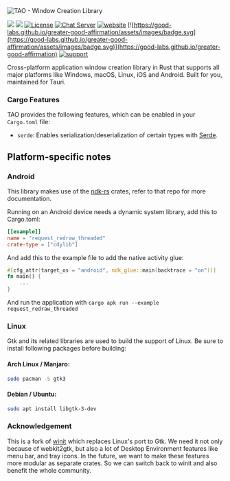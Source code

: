 <img src=".github/splash.png" alt="TAO - Window Creation Library" />

[![](https://img.shields.io/crates/v/tao?style=flat-square)](https://crates.io/crates/tao)
[![](https://img.shields.io/docsrs/tao?style=flat-square)](https://docs.rs/tao/)
[![License](https://img.shields.io/badge/License-Apache%202-green.svg)](https://opencollective.com/tauri)
[![Chat Server](https://img.shields.io/badge/chat-discord-7289da.svg)](https://discord.gg/SpmNs4S)
[![website](https://img.shields.io/badge/website-tauri.app-purple.svg)](https://tauri.app)
[![https://good-labs.github.io/greater-good-affirmation/assets/images/badge.svg](https://good-labs.github.io/greater-good-affirmation/assets/images/badge.svg)](https://good-labs.github.io/greater-good-affirmation)
[![support](https://img.shields.io/badge/sponsor-Open%20Collective-blue.svg)](https://opencollective.com/tauri)

Cross-platform application window creation library in Rust that supports all major platforms like
Windows, macOS, Linux, iOS and Android. Built for you, maintained for Tauri.

### Cargo Features

TAO provides the following features, which can be enabled in your `Cargo.toml` file:

- `serde`: Enables serialization/deserialization of certain types with [Serde](https://crates.io/crates/serde).

## Platform-specific notes

### Android

This library makes use of the [ndk-rs](https://github.com/rust-windowing/android-ndk-rs) crates, refer to that repo for more documentation.

Running on an Android device needs a dynamic system library, add this to Cargo.toml:

```toml
[[example]]
name = "request_redraw_threaded"
crate-type = ["cdylib"]
```

And add this to the example file to add the native activity glue:

```rust
#[cfg_attr(target_os = "android", ndk_glue::main(backtrace = "on"))]
fn main() {
    ...
}
```

And run the application with `cargo apk run --example request_redraw_threaded`

### Linux

Gtk and its related libraries are used to build the support of Linux. Be sure to install following packages before building:

#### Arch Linux / Manjaro:

```bash
sudo pacman -S gtk3
```

#### Debian / Ubuntu:

```bash
sudo apt install libgtk-3-dev
```

### Acknowledgement

This is a fork of [winit](https://crates.io/crates/winit) which replaces Linux's port to Gtk.
We need it not only because of webkit2gtk, but also a lot of Desktop Environment features like menu bar, and tray icons.
In the future, we want to make these features more modular as separate crates. So we can switch back to winit and also benefit the whole community.
